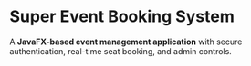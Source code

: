 # Super Event Booking System  

A **JavaFX-based event management application** with secure authentication, real-time seat booking, and admin controls. 
